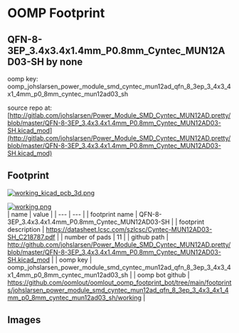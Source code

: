 # OOMP Footprint  
## QFN-8-3EP_3.4x3.4x1.4mm_P0.8mm_Cyntec_MUN12AD03-SH  by none  
  
oomp key: oomp_johslarsen_power_module_smd_cyntec_mun12ad_qfn_8_3ep_3_4x3_4x1_4mm_p0_8mm_cyntec_mun12ad03_sh  
  
source repo at: [http://gitlab.com/johslarsen/Power_Module_SMD_Cyntec_MUN12AD.pretty/blob/master/QFN-8-3EP_3.4x3.4x1.4mm_P0.8mm_Cyntec_MUN12AD03-SH.kicad_mod](http://gitlab.com/johslarsen/Power_Module_SMD_Cyntec_MUN12AD.pretty/blob/master/QFN-8-3EP_3.4x3.4x1.4mm_P0.8mm_Cyntec_MUN12AD03-SH.kicad_mod)  
## Footprint  
  
[![working_kicad_pcb_3d.png](working_kicad_pcb_3d_600.png)](working_kicad_pcb_3d.png)  
  
[![working.png](working_600.png)](working.png)  
| name | value | 
| --- | --- | 
| footprint name | QFN-8-3EP_3.4x3.4x1.4mm_P0.8mm_Cyntec_MUN12AD03-SH | 
| footprint description | https://datasheet.lcsc.com/szlcsc/Cyntec-MUN12AD03-SH_C218787.pdf | 
| number of pads | 11 | 
| github path | http://github.com/johslarsen/Power_Module_SMD_Cyntec_MUN12AD.pretty/blob/master/QFN-8-3EP_3.4x3.4x1.4mm_P0.8mm_Cyntec_MUN12AD03-SH.kicad_mod | 
| oomp key | oomp_johslarsen_power_module_smd_cyntec_mun12ad_qfn_8_3ep_3_4x3_4x1_4mm_p0_8mm_cyntec_mun12ad03_sh | 
| oomp bot github | https://github.com/oomlout/oomlout_oomp_footprint_bot/tree/main/footprints/johslarsen_power_module_smd_cyntec_mun12ad_qfn_8_3ep_3_4x3_4x1_4mm_p0_8mm_cyntec_mun12ad03_sh/working | 
## Images  
